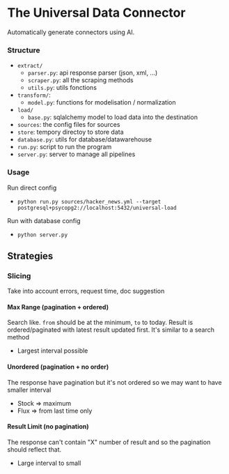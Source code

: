# The Universal Data Connector

Automatically generate connectors using AI.

### Structure

- `extract/`
  - `parser.py`: api response parser (json, xml, ...)
  - `scraper.py`: all the scraping methods
  - `utils.py`: utils fonctions
- `transform/`:
  - `model.py`: functions for modelisation / normalization
- `load/`
  - `base.py`: sqlalchemy model to load data into the destination
- `sources`: the config files for sources
- `store`: tempory directoy to store data
- `database.py`: utils for database/datawarehouse
- `run.py`: script to run the program
- `server.py`: server to manage all pipelines

### Usage

Run direct config

- `python run.py sources/hacker_news.yml --target postgresql+psycopg2://localhost:5432/universal-load`

Run with database config

- `python server.py`

## Strategies

### Slicing

Take into account errors, request time, doc suggestion

#### Max Range (pagination + ordered)

Search like.
`from` should be at the minimum, `to` to today.
Result is ordered/paginated with latest result updated first.
It's similar to a search method

- Largest interval possible

#### Unordered (pagination + no order)

The response have pagination but it's not ordered so we may want to have smaller interval

- Stock => maximum
- Flux => from last time only

#### Result Limit (no pagination)

The response can't contain "X" number of result and so the pagination should reflect that.

- Large interval to small
